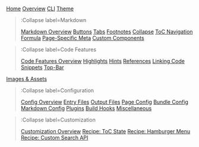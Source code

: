 [Home](/)
[Overview](/docs/overview)
[CLI](/docs/cli)
[Theme](/docs/theme)

> :Collapse label=Markdown
>
> [Markdown Overview](/docs/markdown/overview)
> [Buttons](/docs/markdown/buttons)
> [Tabs](/docs/markdown/tabs)
> [Footnotes](/docs/markdown/footnote)
> [Collapse](/docs/markdown/collapse)
> [ToC Navigation](/docs/markdown/toc-nav)
> [Formula](/docs/markdown/formula)
> [Page-Specific Meta](/docs/markdown/meta-override)
> [Custom Components](/docs/markdown/custom-components)

> :Collapse label=Code Features
>
> [Code Features Overview](/docs/code/overview)
> [Highlights](/docs/code/highlights)
> [Hints](/docs/code/hints)
> [References](/docs/code/refs)
> [Linking Code Snippets](/docs/code/links)
> [Top-Bar](/docs/code/wmbar)

[Images & Assets](/docs/assets-and-images)

> :Collapse label=Configuration
>
> [Config Overview](/docs/config/overview)
> [Entry Files](/docs/config/entry)
> [Output Files](/docs/config/output)
> [Page Config](/docs/config/page)
> [Bundle Config](/docs/config/bundle)
> [Markdown Config](/docs/config/markdown)
> [Plugins](/docs/config/plugins)
> [Build Hooks](/docs/config/hooks)
> [Miscellaneous](/docs/config/misc)

> :Collapse label=Customization
>
> [Customization Overview](/docs/customization/overview)
> [Recipe: ToC State](/docs/customization/recipe_toc_state)
> [Recipe: Hamburger Menu](/docs/customization/recipe_hamburger_on_top)
> [Recipe: Custom Search API](/docs/customization/recipe_custom_search_api)